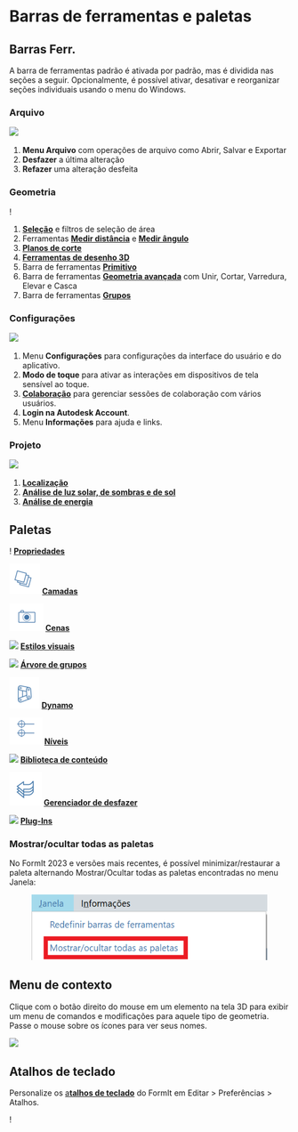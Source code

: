 # Barras de ferramentas e paletas

## Barras Ferr.

A barra de ferramentas padrão é ativada por padrão, mas é dividida nas seções a seguir. Opcionalmente, é possível ativar, desativar e reorganizar seções individuais usando o menu do Windows.

### Arquivo

![](../.gitbook/assets/file\_icons.png)

1. **Menu Arquivo** com operações de arquivo como Abrir, Salvar e Exportar
2. **Desfazer** a última alteração
3. **Refazer** uma alteração desfeita

### Geometria

\![](<../.gitbook/assets/geometry_icons (1).png>)

1. [**Seleção**](https://windows.help.formit.autodesk.com/tool-library/select-edge-face-or-object) e filtros de seleção de área
2. Ferramentas [**Medir distância**](../tool-library/measure-tool.md) e [**Medir ângulo**](../tool-library/measure-angle-tool.md)
3. [**Planos de corte**](../tool-library/section-planes.md)
4. [**Ferramentas de desenho 3D**](../formit-primer/part-i/3d-sketching.md)
5. Barra de ferramentas [**Primitivo**](../tool-library/place-primitive-object.md)
6. Barra de ferramentas [**Geometria avançada**](tool-bars.md) com Unir, Cortar, Varredura, Elevar e Casca
7. Barra de ferramentas [**Grupos**](../tool-library/groups.md)

### Configurações

![](../.gitbook/assets/settings\_icons.png)

1. Menu **Configurações** para configurações da interface do usuário e do aplicativo.
2. **Modo de toque** para ativar as interações em dispositivos de tela sensível ao toque.
3. [**Colaboração**](../tool-library/collaboration.md) para gerenciar sessões de colaboração com vários usuários.
4. **Login na Autodesk Account**.
5. Menu **Informações** para ajuda e links.

### Projeto

![](../.gitbook/assets/design\_icons.png)

1. [**Localização**](../tool-library/setting-location.md)
2. [**Análise de luz solar, de sombras e de sol**](../tool-library/solar-analysis.md)
3. [**Análise de energia**](../tool-library/energy-analysis.md)

## Paletas

\![](<../.gitbook/assets/properties (1).png>) [**Propriedades**](https://windows.help.formit.autodesk.com/tool-library/properties)

![](../.gitbook/assets/layers.png) [**Camadas**](../tool-library/layers.md)

![](../.gitbook/assets/scenes.png) [**Cenas**](../tool-library/scenes.md)

![](../.gitbook/assets/visual\_styles.png) [**Estilos visuais**](../tool-library/visual-styles.md)

![](../.gitbook/assets/branch\_tree.png) [**Árvore de grupos**](../tool-library/groups-tree.md)

![](../.gitbook/assets/dynamo.png) [**Dynamo**](../tool-library/dynamo.md)

![](../.gitbook/assets/levels.png) [**Níveis**](../tool-library/levels-and-area.md)

![](../.gitbook/assets/content\_library.png) [**Biblioteca de conteúdo**](../tool-library/content-library.md)

![](../.gitbook/assets/undo.png) [**Gerenciador de desfazer**](https://github.com/FormIt3D/autodesk-formit-360-windows-help/tree/c377e7b8a3b8e43e684321d0b7de867608d317a3/tool-library/undo-manager.md)

![](../.gitbook/assets/plugin\_img.png) [**Plug-Ins**](https://windows.help.formit.autodesk.com/tool-library/plug-ins)

### Mostrar/ocultar todas as paletas

No FormIt 2023 e versões mais recentes, é possível minimizar/restaurar a paleta alternando Mostrar/Ocultar todas as paletas encontradas no menu Janela:

<figure><img src="../.gitbook/assets/ShowHidePalette.png" alt=""><figcaption></figcaption></figure>

## Menu de contexto

Clique com o botão direito do mouse em um elemento na tela 3D para exibir um menu de comandos e modificações para aquele tipo de geometria. Passe o mouse sobre os ícones para ver seus nomes.

![](../.gitbook/assets/wheel\_img.png)

## Atalhos de teclado

Personalize os [a**talhos de teclado**](../appendix/keyboard-shortcuts.md) do FormIt em Editar > Preferências > Atalhos.

\![](<../.gitbook/assets/shortcuts_img (1).png>)
